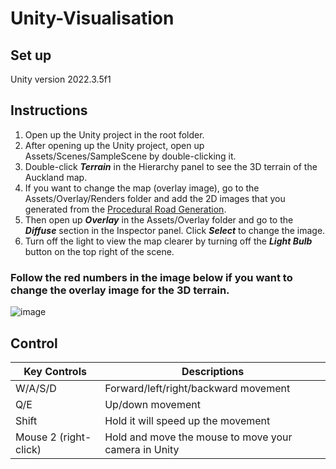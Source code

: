 # Unity-Visualisation

## Set up
Unity version 2022.3.5f1

## Instructions
1. Open up the Unity project in the root folder.
2. After opening up the Unity project, open up Assets/Scenes/SampleScene by double-clicking it.
3. Double-click ***Terrain*** in the Hierarchy panel to see the 3D terrain of the Auckland map.
5. If you want to change the map (overlay image), go to the Assets/Overlay/Renders folder and add the 2D images that you generated from the [Procedural Road Generation](https://github.com/UoA-CS715-Group12/CS715-Group-12-Procedural-Road-Generation).
6. Then open up ***Overlay*** in the Assets/Overlay folder and go to the ***Diffuse*** section in the Inspector panel. Click ***Select*** to change the image.
7. Turn off the light to view the map clearer by turning off the ***Light Bulb*** button on the top right of the scene.

### Follow the red numbers in the image below if you want to change the overlay image for the 3D terrain.

![image](https://github.com/UoA-CS715-Group12/Unity-Visualisation/assets/69305722/2aed9264-b8be-4155-972a-e80e6a536d3c)

## Control
| Key Controls | Descriptions |
| ------------- | ------------- |
| W/A/S/D | Forward/left/right/backward movement |
| Q/E | Up/down movement |
| Shift | Hold it will speed up the movement |
| Mouse 2 (right-click) | Hold and move the mouse to move your camera in Unity |
